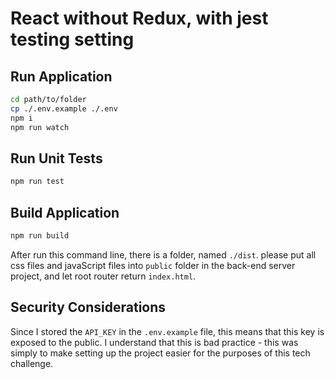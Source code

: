 # React without Redux, with jest testing setting

## Run Application

```bash
cd path/to/folder
cp ./.env.example ./.env
npm i
npm run watch
```

## Run Unit Tests

```bash
npm run test
```

## Build Application

```bash
npm run build
```

After run this command line, there is a folder, named `./dist`. please put all
css files and javaScript files into `public` folder in the back-end server
project, and let root router return `index.html`.

## Security Considerations

Since I stored the `API_KEY` in the `.env.example` file, this means that this
key is exposed to the public. I understand that this is bad practice - this was
simply to make setting up the project easier for the purposes of this tech
challenge.
